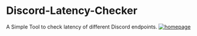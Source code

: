 # Discord-Latency-Checker
A Simple Tool to check latency of different Discord endpoints.
[![homepage][1]][2]

[1]:  https://raw.githubusercontent.com/Titan3301/Discord-Latency-Checker/main/anonfiles.PNG
[2]:  http://commonmark.org "Redirect to homepage"
